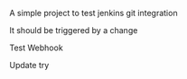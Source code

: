 A simple project to test jenkins git integration

It should be triggered by a change

Test Webhook

Update try
